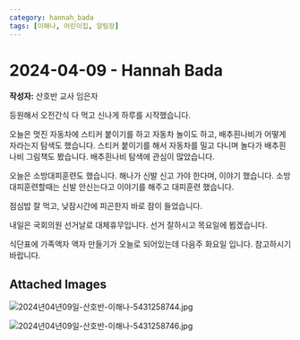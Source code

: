 ```yaml
---
category: hannah_bada
tags: [이해나, 어린이집, 알림장]
---
```


# 2024-04-09 - Hannah Bada

**작성자:** 산호반 교사 임은자  

등원해서 오전간식 다 먹고  신나게 하루를 시작했습니다.

오늘은 멋진 자동차에 스티커 붙이기를 하고 자동차 놀이도 하고, 배추흰나비가 어떻게 자라는지 탐색도 했습니다.  스티커 붙이기를 해서 자동차를 밀고 다니며 놀다가 배추흰나비 그림책도 봤습니다. 배추흰나비 탐색에 관심이 많았습니다.

오늘은 소방대피훈련도 했습니다. 해나가 신발 신고 가야 한다며, 이야기 했습니다. 소방대피훈련할때는 신발 안신는다고 이야기를 해주고 대피훈련 했습니다.

점심밥 잘 먹고,   낮잠시간에 피곤한지 바로 잠이 들었습니다.

내일은 국회의원 선거날로 대체휴무입니다.  선거 잘하시고 목요일에 뵙겠습니다.

식단표에 가족액자 액자 만들기가 오늘로 되어있는데 다음주 화요일 입니다. 참고하시기 바랍니다.

## Attached Images
![2024년04년09일-산호반-이해나-5431258744.jpg](https://feghi.github.io/assets/img/bada_photo/2024년04년09일-산호반-이해나-5431258744.jpg)

![2024년04년09일-산호반-이해나-5431258746.jpg](https://feghi.github.io/assets/img/bada_photo/2024년04년09일-산호반-이해나-5431258746.jpg)

